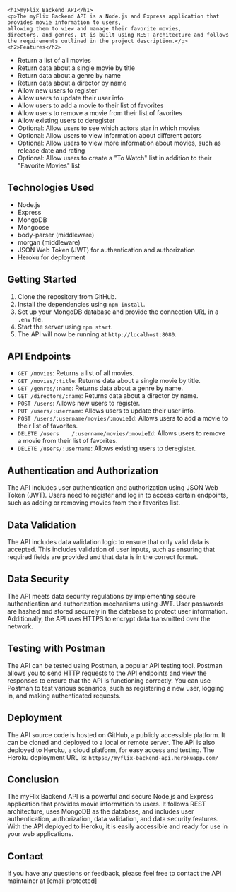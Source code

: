 
    <h1>myFlix Backend API</h1>
    <p>The myFlix Backend API is a Node.js and Express application that provides movie information to users, 
    allowing them to view and manage their favorite movies, 
    directors, and genres. It is built using REST architecture and follows the requirements outlined in the project description.</p>
    <h2>Features</h2>
<ul>
    <li>Return a list of all movies</li>
    <li>Return data about a single movie by title</li>
    <li>Return data about a genre by name</li>
    <li>Return data about a director by name</li>
    <li>Allow new users to register</li>
    <li>Allow users to update their user info</li>
    <li>Allow users to add a movie to their list of favorites</li>
    <li>Allow users to remove a movie from their list of favorites</li>
    <li>Allow existing users to deregister</li>
    <li>Optional: Allow users to see which actors star in which movies</li>
    <li>Optional: Allow users to view information about different actors</li>
    <li>Optional: Allow users to view more information about movies, such as release date and rating</li>
    <li>Optional: Allow users to create a "To Watch" list in addition to their "Favorite Movies" list</li>
</ul>

<h2>Technologies Used</h2>
<ul>
    <li>Node.js</li>
    <li>Express</li>
    <li>MongoDB</li>
    <li>Mongoose</li>
    <li>body-parser (middleware)</li>
    <li>morgan (middleware)</li>
    <li>JSON Web Token (JWT) for authentication and authorization</li>
    <li>Heroku for deployment</li>
</ul>

<h2>Getting Started</h2>
<ol>
    <li>Clone the repository from GitHub.</li>
    <li>Install the dependencies using <code>npm install</code>.</li>
    <li>Set up your MongoDB database and provide the connection URL in a <code>.env</code> file.</li>
    <li>Start the server using <code>npm start</code>.</li>
    <li>The API will now be running at <code>http://localhost:8080</code>.</li>
</ol>

<h2>API Endpoints</h2>
<ul>
    <li><code>GET /movies</code>: Returns a list of all movies.</li>
    <li><code>GET /movies/:title</code>: Returns data about a single movie by title.</li>
    <li><code>GET /genres/:name</code>: Returns data about a genre by name.</li>
    <li><code>GET /directors/:name</code>: Returns data about a director by name.</li>
    <li><code>POST /users</code>: Allows new users to register.</li>
    <li><code>PUT /users/:username</code>: Allows users to update their user info.</li>
    <li><code>POST /users/:username/movies/:movieId</code>: Allows users to add a movie to their list of favorites.</li>
    <li><code>DELETE /users    /:username/movies/:movieId</code>: Allows users to remove a movie from their list of favorites.</li>
    <li><code>DELETE /users/:username</code>: Allows existing users to deregister.</li>
</ul>

<h2>Authentication and Authorization</h2>
<p>The API includes user authentication and authorization using JSON Web Token (JWT). Users need to register and log in to access certain endpoints, such as adding or removing movies from their favorites list.</p>

<h2>Data Validation</h2>
<p>The API includes data validation logic to ensure that only valid data is accepted. This includes validation of user inputs, such as ensuring that required fields are provided and that data is in the correct format.</p>

<h2>Data Security</h2>
<p>The API meets data security regulations by implementing secure authentication and authorization mechanisms using JWT. User passwords are hashed and stored securely in the database to protect user information. Additionally, the API uses HTTPS to encrypt data transmitted over the network.</p>

<h2>Testing with Postman</h2>
<p>The API can be tested using Postman, a popular API testing tool. Postman allows you to send HTTP requests to the API endpoints and view the responses to ensure that the API is functioning correctly. You can use Postman to test various scenarios, such as registering a new user, logging in, and making authenticated requests.</p>

<h2>Deployment</h2>
<p>The API source code is hosted on GitHub, a publicly accessible platform. It can be cloned and deployed to a local or remote server. The API is also deployed to Heroku, a cloud platform, for easy access and testing. The Heroku deployment URL is: <code>https://myflix-backend-api.herokuapp.com/</code></p>

<h2>Conclusion</h2>
<p>The myFlix Backend API is a powerful and secure Node.js and Express application that provides movie information to users. It follows REST architecture, uses MongoDB as the database, and includes user authentication, authorization, data validation, and data security features. With the API deployed to Heroku, it is easily accessible and ready for use in your web applications.</p>

<h2>Contact</h2>
<p>If you have any questions or feedback, please feel free to contact the API maintainer at [email protected]</p>

